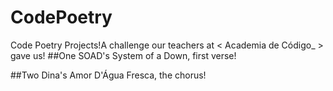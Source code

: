 # CodePoetry
Code Poetry Projects!A challenge our teachers at < Academia de Código_ > gave us!
##One
SOAD's System of a Down, first verse!

##Two
Dina's Amor D'Água Fresca, the chorus!

